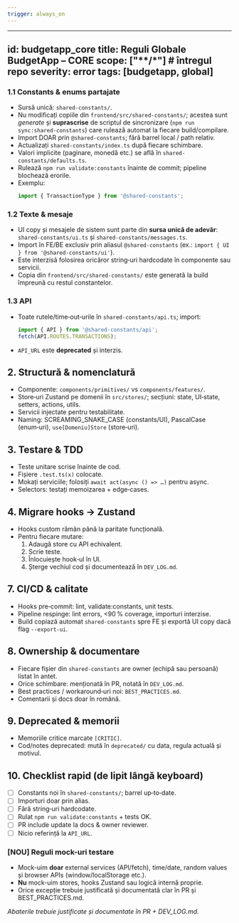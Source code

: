 ```yaml
---
trigger: always_on
---
```


---
id: budgetapp_core
title: Reguli Globale BudgetApp – CORE
scope: ["**/*"]                # întregul repo
severity: error
tags: [budgetapp, global]
---

### 1.1 Constants & enums partajate
- Sursă unică: `shared-constants/`.
- Nu modificați copiile din `frontend/src/shared-constants/`; acestea sunt *generate* și **suprascrise** de scriptul de sincronizare (`npm run sync:shared-constants`) care rulează automat la fiecare build/compilare.
- Import DOAR prin `@shared-constants`; fără barrel local / path relativ.
- Actualizați `shared-constants/index.ts` după fiecare schimbare.
- Valori implicite (paginare, monedă etc.) se află în `shared-constants/defaults.ts`.
- Rulează `npm run validate:constants` înainte de commit; pipeline blochează erorile.
- Exemplu:  
  ```ts
  import { TransactionType } from '@shared-constants';
  ```

### 1.2 Texte & mesaje
- UI copy și mesajele de sistem sunt parte din **sursa unică de adevăr**: `shared-constants/ui.ts` și `shared-constants/messages.ts`.
- Import în FE/BE exclusiv prin aliasul `@shared-constants` (ex.: `import { UI } from '@shared-constants/ui'`).
- Este interzisă folosirea oricăror string‑uri hardcodate în componente sau servicii.
- Copia din `frontend/src/shared-constants/` este generată la build împreună cu restul constantelor.

### 1.3 API
- Toate rutele/time‑out‑urile în `shared-constants/api.ts`; import:
  ```ts
  import { API } from '@shared-constants/api';
  fetch(API.ROUTES.TRANSACTIONS);
  ```
- `API_URL` este **deprecated** și interzis.

## 2. Structură & nomenclatură
- Componente: `components/primitives/` vs `components/features/`.
- Store‑uri Zustand pe domenii în `src/stores/`; secțiuni: state, UI‑state, setters, actions, utils.
- Servicii injectate pentru testabilitate.
- Naming: SCREAMING_SNAKE_CASE (constants/UI), PascalCase (enum‑uri), `use[Domeniu]Store` (store‑uri).

## 3. Testare & TDD
- Teste unitare scrise înainte de cod.
- Fișiere `.test.ts(x)` colocate.
- Mokați serviciile; folosiți `await act(async () => …)` pentru async.
- Selectors: testați memoizarea + edge‑cases.

## 4. Migrare hooks → Zustand
- Hooks custom rămân până la paritate funcțională.
- Pentru fiecare mutare:  
  1. Adaugă store cu API echivalent.  
  2. Scrie teste.  
  3. Înlocuiește hook‑ul în UI.  
  4. Șterge vechiul cod și documentează în `DEV_LOG.md`.

## 7. CI/CD & calitate
- Hooks pre‑commit: lint, validate:constants, unit tests.
- Pipeline respinge: lint errors, <90 % coverage, importuri interzise.
- Build copiază automat `shared-constants` spre FE și exportă UI copy dacă flag `--export-ui`.

## 8. Ownership & documentare
- Fiecare fișier din `shared-constants` are owner (echipă sau persoană) listat în antet.
- Orice schimbare: menționată în PR, notată în `DEV_LOG.md`.
- Best practices / workaround‑uri noi: `BEST_PRACTICES.md`.
- Comentarii și docs doar în română.

## 9. Deprecated & memorii
- Memoriile critice marcate `[CRITIC]`.
- Cod/notes deprecated: mută în `deprecated/` cu data, regula actuală și motivul.

## 10. Checklist rapid (de lipit lângă keyboard)
- [ ] Constants noi în `shared-constants/`; barrel up‑to‑date.
- [ ] Importuri doar prin alias.
- [ ] Fără string‑uri hardcodate.
- [ ] Rulat `npm run validate:constants` + tests OK.
- [ ] PR include update la docs & owner reviewer.
- [ ] Nicio referință la `API_URL`.

### [NOU] Reguli mock-uri testare
- Mock-uim **doar** external services (API/fetch), time/date, random values și browser APIs (window/localStorage etc.).
- **Nu** mock-uim stores, hooks Zustand sau logică internă proprie.
- Orice excepție trebuie justificată și documentată clar în PR și BEST_PRACTICES.md.

_Abaterile trebuie justificate și documentate în PR + DEV_LOG.md._
